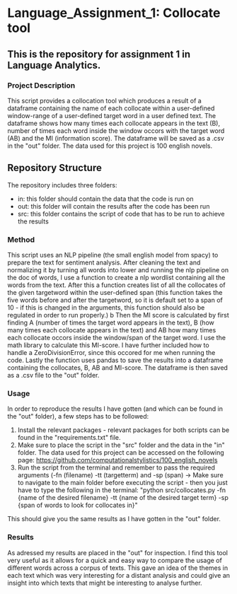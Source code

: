 # Language_Assignment_1: Collocate tool
## This is the repository for assignment 1 in Language Analytics. 

### Project Description 
This script provides a collocation tool which produces a result of a dataframe containing the name of each collocate within a user-defined window-range of a user-defined target word in a user defined text. The dataframe shows how many times each collocate appears in the text (B), number of times each word inside the window occors with the target word (AB) and the MI (information score). The dataframe will be saved as a .csv in the "out" folder. The data used for this project is 100 english novels. 

## Repository Structure 

The repository includes three folders: 
- in: this folder should contain the data that the code is run on
- out: this folder will contain the results after the code has been run
- src: this folder contains the script of code that has to be run to achieve the results

### Method
This script uses an NLP pipeline (the small english model from spacy) to prepare the text for sentiment analysis. After cleaning the text and  normalizing it by turning all words into lower and running the nlp pipeline on the doc of words, I use a function to create a nlp wordlist containing all the words from the text. 
After this a function creates list of all the collocates of the given targetword within the user-defined span (this function takes the five words before and after the targetword, so it is default set to a span of 10 - if this is changed in the arguments, this function should also be regulated in order to run properly.) b
Then the MI score is calculated by first finding A (number of times the target word appears in the text), B (how many times each collocate appears in the text) and AB how many times each collocate occors inside the window/span of the target word. I use the math library to calculate this MI-score. I have further included how to handle a ZeroDivisionError, since this occored for me when running the code. 
Lastly the function uses pandas to save the results into a dataframe containing the collocates, B, AB and MI-score. The dataframe is then saved as a .csv file to the "out" folder. 


### Usage 
In order to reproduce the results I have gotten (and which can be found in the "out" folder), a few steps has to be followed:

1) Install the relevant packages - relevant packages for both scripts can be found in the "requirements.txt" file.
2) Make sure to place the script in the "src" folder and the data in the "in" folder. The data used for this project can be accessed on the following page: https://github.com/computationalstylistics/100_english_novels 
3) Run the script from the terminal and remember to pass the required arguments (-fn (filename) -tt (targetterm) and -sp (span) -> Make sure to navigate to the main folder before executing the script - then you just have to type the following in the terminal: 
"python src/collocates.py -fn {name of the desired filename} -tt {name of the desired target term} -sp {span of words to look for collocates in}" 

This should give you the same results as I have gotten in the "out" folder.

### Results 
As adressed my results are placed in the "out" for inspection. I find this tool very useful as it allows for a quick and easy way to compare the usage of different words across a corpus of texts. This gave an idea of the themes in each text which was very interesting for a distant analysis and could give an insight into which texts that might be interesting to analyse further. 

